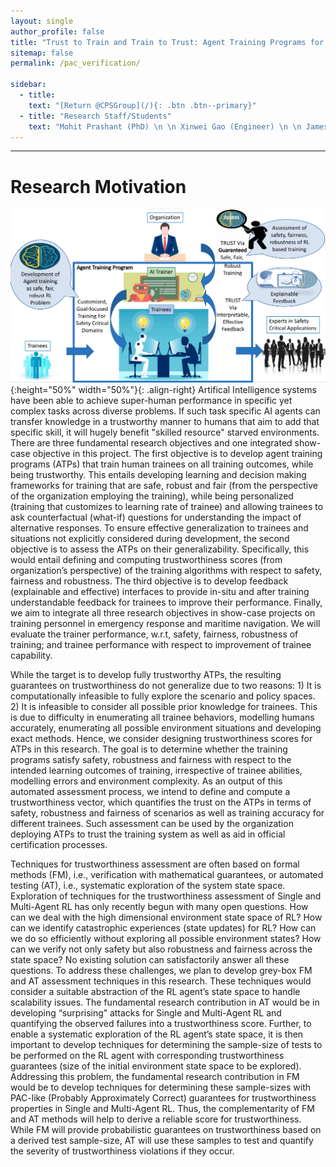 ```yaml
---
layout: single
author_profile: false
title: "Trust to Train and Train to Trust: Agent Training Programs for Safety-Critical Environments"
sitemap: false
permalink: /pac_verification/

sidebar:
  - title:
    text: "[Return @CPSGroup](/){: .btn .btn--primary}"
  - title: "Research Staff/Students"
    text: "Mohit Prashant (PhD) \n \n Xinwei Gao (Engineer) \n \n James Arambam (Postdoc)"
---
```


******

# Research Motivation

![image-right](/_pages/assets/atp/overview.png){:height="50%" width="50%"}{: .align-right}
Artifical Intelligence systems have been able to achieve super-human performance in specific yet complex tasks across diverse problems. If such task specific AI agents can transfer knowledge in a trustworthy manner to humans that aim to add that specific skill, it will hugely benefit "skilled resource" starved environments. There are three fundamental research objectives and one integrated show-case objective in this project. The first objective is to develop agent training programs (ATPs) that train human trainees on all training outcomes, while being trustworthy. This entails developing learning and decision making frameworks for training that are safe, robust and fair (from the perspective of the organization employing the training), while being personalized (training that customizes to learning rate of trainee) and allowing trainees to ask counterfactual (what-if) questions for understanding the impact of alternative responses. To ensure effective generalization to trainees and situations not explicitly considered during development, the second objective is to assess the ATPs on their generalizability. Specifically, this would entail defining  and computing trustworthiness scores (from  organization’s  perspective) of the training algorithms with respect to safety, fairness and robustness. The third objective is to develop feedback (explainable and effective) interfaces to provide in-situ and after training understandable feedback for trainees to improve their performance.  Finally, we aim to integrate all three research objectives in show-case projects on training personnel in emergency response and maritime navigation. We will evaluate  the trainer performance, w.r.t, safety, fairness, robustness of training; and trainee performance with respect to improvement of trainee capability. 

While the target is to develop fully trustworthy ATPs, the resulting guarantees on trustworthiness do not generalize due to two reasons: 1) It is computationally infeasible to fully explore the scenario and policy spaces. 2) It is infeasible to consider all possible prior knowledge for trainees. This is due to difficulty in enumerating all trainee behaviors, modelling humans accurately, enumerating all possible environment situations and developing exact methods. Hence, we consider   designing trustworthiness scores for ATPs in this research. The goal is to determine whether the training programs satisfy safety, robustness and fairness with respect to the  intended learning outcomes of training, irrespective of trainee abilities, modelling errors and environment complexity. As an output of this automated assessment process, we intend to define and compute a trustworthiness vector, which quantifies the trust on the ATPs in terms of safety, robustness and fairness of scenarios as well as training accuracy for different trainees. Such assessment can be used by the organization deploying ATPs to trust the training system as well as aid in official certification processes.

Techniques for trustworthiness assessment are often based on formal methods (FM), i.e., verification with mathematical guarantees, or automated testing (AT), i.e.,  systematic exploration of the system state space. Exploration of techniques for the trustworthiness assessment of Single and Multi-Agent RL has only recently begun with many open questions. How can we deal with the high dimensional environment state space of RL? How can we identify catastrophic experiences (state  updates) for RL?  How can we do so efficiently without exploring all possible environment states? How can we verify not only safety but also robustness and fairness across the state space? No existing solution can satisfactorily answer all these questions. To address these challenges, we plan to develop grey-box FM and AT assessment techniques in this research. These techniques would consider a suitable abstraction of the RL agent’s state space to handle scalability issues. The fundamental research contribution in  AT would be in developing “surprising” attacks for Single and Multi-Agent RL and quantifying the observed failures into a trustworthiness score. Further, to enable a  systematic exploration of the RL agent’s state space, it is then important to develop techniques for determining the sample-size of tests to be performed on the RL  agent with corresponding trustworthiness guarantees (size of the initial environment state space to be explored). Addressing this problem, the fundamental research  contribution in FM would be to develop techniques for determining these sample-sizes with PAC-like (Probably  Approximately  Correct) guarantees for trustworthiness properties in Single and Multi-Agent RL. Thus, the complementarity of FM and AT methods will help to derive a reliable score for trustworthiness. While FM will provide probabilistic guarantees on trustworthiness based on a derived test sample-size, AT will use these samples to test and quantify the severity of trustworthiness violations if they occur.

